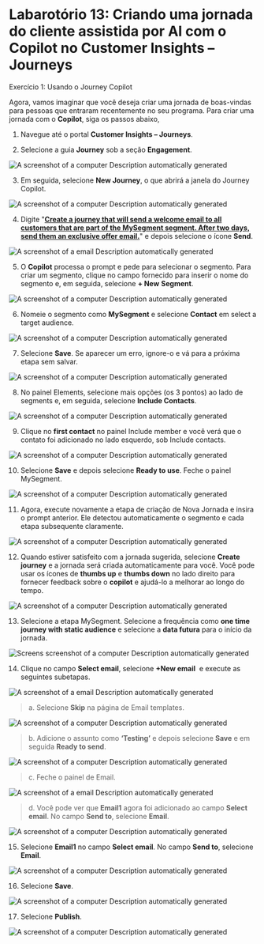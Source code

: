 # Labarotório 13: Criando uma jornada do cliente assistida por AI com o Copilot no Customer Insights – Journeys

Exercício 1: Usando o Journey Copilot

Agora, vamos imaginar que você deseja criar uma jornada de boas-vindas
para pessoas que entraram recentemente no seu programa. Para criar uma
jornada com o **Copilot**, siga os passos abaixo,

1.  Navegue até o portal **Customer Insights – Journeys**.

2.  Selecione a guia **Journey** sob a seção **Engagement**.

![A screenshot of a computer Description automatically
generated](./media/image1.png)

3.  Em seguida, selecione **New Journey**, o que abrirá a janela do
    Journey Copilot.

![A screenshot of a computer Description automatically
generated](./media/image2.png)

4.  Digite "[**Create a journey that will send a welcome email to all
    customers that are part of the MySegment segment. After two days,
    send them an exclusive offer email.**](urn:gd:lg:a:send-vm-keys)" e
    depois selecione o ícone **Send**.

![A screenshot of a email Description automatically
generated](./media/image3.png)

5.  O **Copilot** processa o prompt e pede para selecionar o segmento.
    Para criar um segmento, clique no campo fornecido para inserir o
    nome do segmento e, em seguida, selecione **+ New** **Segment**.

![A screenshot of a computer Description automatically
generated](./media/image4.png)

6.  Nomeie o segmento como **MySegment** e selecione **Contact** em
    select a target audience.

![A screenshot of a computer Description automatically
generated](./media/image5.png)

7.  Selecione **Save**. Se aparecer um erro, ignore-o e vá para a
    próxima etapa sem salvar.

![A screenshot of a computer Description automatically
generated](./media/image6.png)

8.  No painel Elements, selecione mais opções (os 3 pontos) ao lado de
    segments e, em seguida, selecione **Include Contacts**.

![A screenshot of a computer Description automatically
generated](./media/image7.png)

9.  Clique no **first contact** no painel Include member e você verá que
    o contato foi adicionado no lado esquerdo, sob Include contacts.

![A screenshot of a computer Description automatically
generated](./media/image8.png)

10. Selecione **Save** e depois selecione **Ready to use**. Feche o
    painel MySegment.

![A screenshot of a computer Description automatically
generated](./media/image9.png)

11. Agora, execute novamente a etapa de criação de Nova Jornada e insira
    o prompt anterior. Ele detectou automaticamente o segmento e cada
    etapa subsequente claramente.

![A screenshot of a computer Description automatically
generated](./media/image10.png)

12. Quando estiver satisfeito com a jornada sugerida, selecione **Create
    journey** e a jornada será criada automaticamente para você. Você
    pode usar os ícones de **thumbs up** e **thumbs down** no lado
    direito para fornecer feedback sobre o **copilot** e ajudá-lo a
    melhorar ao longo do tempo.

![A screenshot of a computer Description automatically
generated](./media/image11.png)

13. Selecione a etapa MySegment. Selecione a frequência como **one time
    journey with static audience** e selecione a **data futura** para o
    início da jornada.

![Screens screenshot of a computer Description automatically
generated](./media/image12.png)

14. Clique no campo **Select email**, selecione **+New email**  e
    execute as seguintes subetapas.

![A screenshot of a email Description automatically
generated](./media/image13.png)

> a\. Selecione **Skip** na página de Email templates.

![A screenshot of a computer Description automatically
generated](./media/image14.png)

> b\. Adicione o assunto como **‘Testing’** e depois selecione **Save**
> e em seguida **Ready to send**.

![A screenshot of a computer Description automatically
generated](./media/image15.png)

> c\. Feche o painel de Email.

![A screenshot of a email Description automatically
generated](./media/image16.png)

> d\. Você pode ver que **Email1** agora foi adicionado ao campo
> **Select email**. No campo **Send to**, selecione **Email**.

![A screenshot of a computer Description automatically
generated](./media/image17.png)

15. Selecione **Email1** no campo **Select email**. No campo **Send
    to**, selecione **Email**.

![A screenshot of a computer Description automatically
generated](./media/image18.png)

16. Selecione **Save**.

![A screenshot of a computer Description automatically
generated](./media/image19.png)

17. Selecione **Publish**.

![A screenshot of a computer Description automatically
generated](./media/image20.png)
